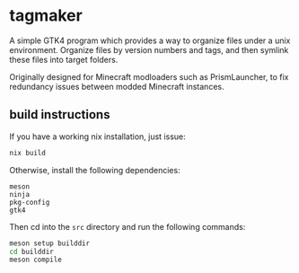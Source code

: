 # tagmaker

A simple GTK4 program which provides a way to organize files under a unix
environment. Organize files by version numbers and tags, and then symlink
these files into target folders.

Originally designed for Minecraft modloaders such as PrismLauncher, to
fix redundancy issues between modded Minecraft instances.

## build instructions

If you have a working nix installation, just issue:

```bash
nix build
```

Otherwise, install the following dependencies:

```none
meson
ninja
pkg-config
gtk4
```

Then cd into the ``src`` directory and run the following commands:

```bash
meson setup builddir
cd builddir
meson compile
```
